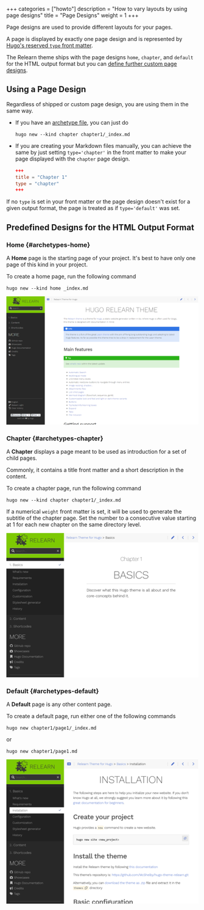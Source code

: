 +++
categories = ["howto"]
description = "How to vary layouts by using page designs"
title = "Page Designs"
weight = 1
+++

Page designs are used to provide different layouts for your pages.

A page is displayed by exactly one page design and is represented by [Hugo's reserved `type` front matter](https://gohugo.io/content-management/front-matter/#type).

The Relearn theme ships with the page designs `home`, `chapter`, and `default` for the HTML output format but you can [define further custom page designs](configuration/customization/designs).

## Using a Page Design

Regardless of shipped or custom page design, you are using them in the same way.

- If you have an [archetype file](https://gohugo.io/content-management/archetypes/), you can just do

    ````shell
	hugo new --kind chapter chapter1/_index.md
    ````

- If you are creating your Markdown files manually, you can achieve the same by just setting `type='chapter'` in the front matter to make your page displayed with the `chapter` page design.

    ````toml {title="_index.md"}
    +++
    title = "Chapter 1"
    type = "chapter"
    +++
    ````

If no `type` is set in your front matter or the page design doesn't exist for a given output format, the page is treated as if `type='default'` was set.

## Predefined Designs for the HTML Output Format

### Home {#archetypes-home}

A **Home** page is the starting page of your project. It's best to have only one page of this kind in your project.

To create a home page, run the following command

````shell
hugo new --kind home _index.md
````

![Home page](pages-home.png?width=60pc)

### Chapter {#archetypes-chapter}

A **Chapter** displays a page meant to be used as introduction for a set of child pages.

Commonly, it contains a title front matter and a short description in the content.

To create a chapter page, run the following command

````shell
hugo new --kind chapter chapter1/_index.md
````

If a numerical `weight` front matter is set, it will be used to generate the subtitle of the chapter page. Set the number to a consecutive value starting at 1 for each new chapter on the same directory level.

![Chapter page](pages-chapter.png?width=60pc)

### Default {#archetypes-default}

A **Default** page is any other content page.

To create a default page, run either one of the following commands

````shell
hugo new chapter1/page1/_index.md
````

or

````shell
hugo new chapter1/page1.md
````

![Default page](pages-default.png?width=60pc)
